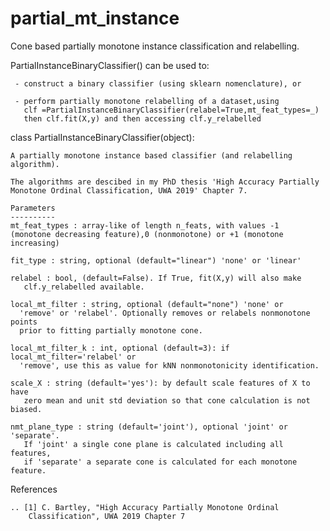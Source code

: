 # partial_mt_instance
Cone based partially monotone instance classification and relabelling.

PartialInstanceBinaryClassifier() can be used to:

     - construct a binary classifier (using sklearn nomenclature), or
     
     - perform partially monotone relabelling of a dataset,using 
       clf =PartialInstanceBinaryClassifier(relabel=True,mt_feat_types=_) 
       then clf.fit(X,y) and then accessing clf.y_relabelled


class PartialInstanceBinaryClassifier(object):

    A partially monotone instance based classifier (and relabelling algorithm).
    
    The algorithms are descibed in my PhD thesis 'High Accuracy Partially 
    Monotone Ordinal Classification, UWA 2019' Chapter 7.
                 
    Parameters
    ----------
    mt_feat_types : array-like of length n_feats, with values -1 
    (monotone decreasing feature),0 (nonmonotone) or +1 (monotone increasing)

    fit_type : string, optional (default="linear") 'none' or 'linear'

    relabel : bool, (default=False). If True, fit(X,y) will also make
       clf.y_relabelled available.

    local_mt_filter : string, optional (default="none") 'none' or 
      'remove' or 'relabel'. Optionally removes or relabels nonmonotone points
      prior to fitting partially monotone cone.

    local_mt_filter_k : int, optional (default=3): if local_mt_filter='relabel' or 
      'remove', use this as value for kNN nonmonotonicity identification.
      
    scale_X : string (default='yes'): by default scale features of X to have 
       zero mean and unit std deviation so that cone calculation is not biased.

    nmt_plane_type : string (default='joint'), optional 'joint' or 'separate'. 
       If 'joint' a single cone plane is calculated including all features,
       if 'separate' a separate cone is calculated for each monotone feature.

References

    .. [1] C. Bartley, "High Accuracy Partially Monotone Ordinal 
        Classification", UWA 2019 Chapter 7
